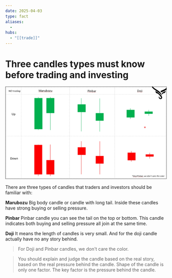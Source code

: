 ```yaml
---
date: 2025-04-03
type: fact
aliases:
  -
hubs:
  - "[[trade]]"
---
```


# Three candles types must know before trading and investing

![three-types-of-candles.png](../assets/imgs/three-types-of-candles.png)

There are three types of candles that traders and investors should be familiar with:

**Marubozu**
Big body candle or candle with long tail. Inside these candles have strong buying or selling pressure.

**Pinbar**
Pinbar candle you can see the tail on the top or bottom. This candle indicates both buying and selling pressure all join at the same time.

**Doji**
It means the length of candles is very small. And for the doji candle actually have no any story behind.


> For Doji and Pinbar candles, we don't care the color.

> You should explain and judge the candle based on the real story, based on the real pressure behind the candle. Shape of the candle is only one factor. The key factor is the pressure behind the candle.

